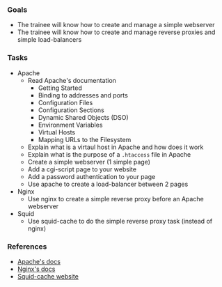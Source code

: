 ### Goals
- The trainee will know how to create and manage a simple webserver
- The trainee will know how to create and manage reverse proxies and simple load-balancers

### Tasks
- Apache
  - Read Apache's documentation
    - Getting Started
    - Binding to addresses and ports
    - Configuration Files
    - Configuration Sections
    - Dynamic Shared Objects (DSO)
    - Environment Variables
    - Virtual Hosts
    - Mapping URLs to the Filesystem
  - Explain what is a virtaul host in Apache and how does it work
  - Explain what is the purpose of a `.htaccess` file in Apache
  - Create a simple webserver (1 simple page)
  - Add a cgi-script page to your website
  - Add a password authentication to your page
  - Use apache to create a load-balancer between 2 pages
- Nginx
  - Use nginx to create a simple reverse proxy before an Apache webserver
- Squid
  - Use squid-cache to do the simple reverse proxy task (instead of nginx)

### References
- [Apache's docs](https://httpd.apache.org/docs/current/)
- [Nginx's docs](http://nginx.org/en/docs/)
- [Squid-cache website](http://www.squid-cache.org/)
